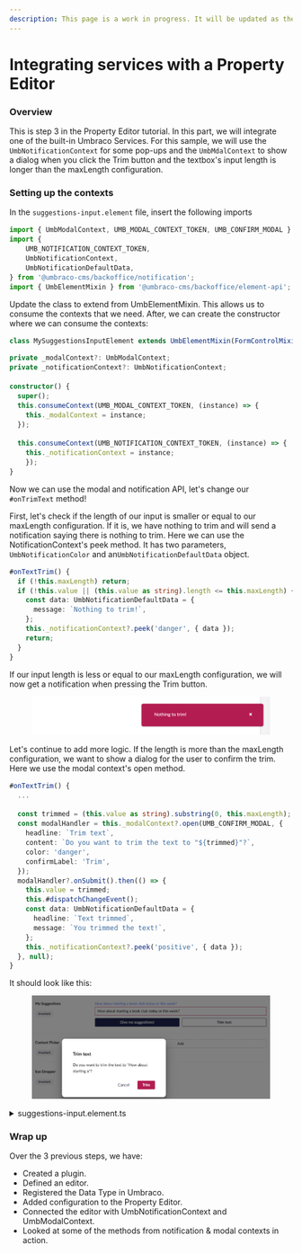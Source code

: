 ```yaml
---
description: This page is a work in progress. It will be updated as the software evolves.
---
```


# Integrating services with a Property Editor

### Overview

This is step 3 in the Property Editor tutorial. In this part, we will integrate one of the built-in Umbraco Services. For this sample, we will use the `UmbNotificationContext` for some pop-ups and the `UmbMdalContext` to show a dialog when you click the Trim button and the textbox's input length is longer than the maxLength configuration.

### Setting up the contexts

In the `suggestions-input.element` file, insert the following imports

```typescript
import { UmbModalContext, UMB_MODAL_CONTEXT_TOKEN, UMB_CONFIRM_MODAL } from '@umbraco-cms/backoffice/modal';
import {
    UMB_NOTIFICATION_CONTEXT_TOKEN,
    UmbNotificationContext,
    UmbNotificationDefaultData,
} from '@umbraco-cms/backoffice/notification';
import { UmbElementMixin } from '@umbraco-cms/backoffice/element-api';
```

Update the class to extend from UmbElementMixin. This allows us to consume the contexts that we need. After, we can create the constructor where we can consume the contexts:

```typescript
class MySuggestionsInputElement extends UmbElementMixin(FormControlMixin(LitElement))
```

```typescript
private _modalContext?: UmbModalContext;
private _notificationContext?: UmbNotificationContext;

constructor() {
  super();
  this.consumeContext(UMB_MODAL_CONTEXT_TOKEN, (instance) => {
    this._modalContext = instance;
  });

  this.consumeContext(UMB_NOTIFICATION_CONTEXT_TOKEN, (instance) => {
    this._notificationContext = instance;
    });
}
```

Now we can use the modal and notification API, let's change our `#onTrimText` method!

First, let's check if the length of our input is smaller or equal to our maxLength configuration. If it is, we have nothing to trim and will send a notification saying there is nothing to trim. Here we can use the NotificationContext's peek method. It has two parameters, `UmbNotificationColor` and an`UmbNotificationDefaultData` object.

```typescript
#onTextTrim() {
  if (!this.maxLength) return;
  if (!this.value || (this.value as string).length <= this.maxLength) {
    const data: UmbNotificationDefaultData = {
      message: `Nothing to trim!`,
    };
    this._notificationContext?.peek('danger', { data });
    return;
  }
}
```

If our input length is less or equal to our maxLength configuration, we will now get a notification when pressing the Trim button.

<figure><img src="../../.gitbook/assets/nothing-to-trim (1).png" alt=""><figcaption></figcaption></figure>

Let's continue to add more logic. If the length is more than the maxLength configuration, we want to show a dialog for the user to confirm the trim. Here we use the modal context's open method.

```typescript
#onTextTrim() {
  ...
  
  const trimmed = (this.value as string).substring(0, this.maxLength);
  const modalHandler = this._modalContext?.open(UMB_CONFIRM_MODAL, {
    headline: `Trim text`,
    content: `Do you want to trim the text to "${trimmed}"?`,
    color: 'danger',
    confirmLabel: 'Trim',
  });
  modalHandler?.onSubmit().then(() => {
    this.value = trimmed;
    this.#dispatchChangeEvent();
    const data: UmbNotificationDefaultData = {
      headline: `Text trimmed`,
      message: `You trimmed the text!`,
    };
    this._notificationContext?.peek('positive', { data });
  }, null);
}
```

It should look like this:

<figure><img src="../../.gitbook/assets/trim-confirm.png" alt=""><figcaption></figcaption></figure>

<details>

<summary>suggestions-input.element.ts</summary>

```typescript
import { LitElement, css, html } from 'lit';
import { customElement, property, state } from 'lit/decorators.js';
import { UUIInputEvent } from '@umbraco-ui/uui';
import { FormControlMixin } from '@umbraco-ui/uui-base/lib/mixins';
import { UmbModalContext, UMB_MODAL_CONTEXT_TOKEN, UMB_CONFIRM_MODAL } from '@umbraco-cms/backoffice/modal';
import {
	UMB_NOTIFICATION_CONTEXT_TOKEN,
	UmbNotificationContext,
	UmbNotificationDefaultData,
} from '@umbraco-cms/backoffice/notification';
import { UmbElementMixin } from '@umbraco-cms/backoffice/element-api';

@customElement('my-suggestions-input')
export class UmbMySuggestionsInputElement extends UmbElementMixin(FormControlMixin(LitElement)) {
	@property({ type: Boolean })
	disabled = false;

	@property({ type: String })
	placeholder?: string;

	@property({ type: Number })
	maxLength?: number;

	private _modalContext?: UmbModalContext;
	private _notificationContext?: UmbNotificationContext;

	constructor() {
		super();
		this.consumeContext(UMB_MODAL_CONTEXT_TOKEN, (instance) => {
			this._modalContext = instance;
		});

		this.consumeContext(UMB_NOTIFICATION_CONTEXT_TOKEN, (instance) => {
			this._notificationContext = instance;
		});
	}

	@state()
	private _suggestions = [
		'You should take a break',
		'I suggest that you visit the Eiffel Tower',
		'How about starting a book club today or this week?',
		'Are you hungry?',
	];

	protected getFormElement() {
		return undefined;
	}

	#onInput(e: UUIInputEvent) {
		this.value = e.target.value as string;
		this.#dispatchChangeEvent();
	}
	#onSuggestion() {
		const randomIndex = (this._suggestions.length * Math.random()) | 0;
		this.value = this._suggestions[randomIndex];
		this.#dispatchChangeEvent();
	}
	#onTextTrim() {
		if (!this.maxLength) return;
		if (!this.value || (this.value as string).length <= this.maxLength) {
			const data: UmbNotificationDefaultData = {
				message: `Nothing to trim!`,
			};
			this._notificationContext?.peek('danger', { data });
			return;
		}
		const trimmed = (this.value as string).substring(0, this.maxLength);
		const modalHandler = this._modalContext?.open(UMB_CONFIRM_MODAL, {
			headline: `Trim text`,
			content: `Do you want to trim the text to "${trimmed}"?`,
			color: 'danger',
			confirmLabel: 'Trim',
		});
		modalHandler?.onSubmit().then(() => {
			this.value = trimmed;
			this.#dispatchChangeEvent();
			const data: UmbNotificationDefaultData = {
				headline: `Text trimmed`,
				message: `You trimmed the text!`,
			};
			this._notificationContext?.peek('positive', { data });
		}, null);
	}

	#dispatchChangeEvent() {
		this.dispatchEvent(new CustomEvent('change', { bubbles: true, composed: true }));
	}

	render() {
		return html`<div class="blue-text">${this.value}</div>
			<uui-input
				id="suggestion-input"
				class="element"
				label="text input"
				.placeholder="${this.placeholder}"
				.maxlength=${this.maxLength}
				.value="${this.value || ''}"
				@input=${this.#onInput}></uui-input>
			<div id="wrapper">
				<uui-button
					id="suggestion-button"
					class="element"
					look="primary"
					label="give me suggestions"
					@click=${this.#onSuggestion}
					?disabled=${this.disabled}>
					Give me suggestions!
				</uui-button>
				<uui-button id="suggestion-trimmer" class="element" look="outline" label="Trim text" @click=${this.#onTextTrim}>
					Trim text
				</uui-button>
			</div> `;
	}

	static styles = [
		css`
			.blue-text {
				color: var(--uui-color-focus);
			}
			#wrapper {
				margin-top: 10px;
				display: flex;
				gap: 10px;
			}
			.element {
				width: 100%;
			}
		`,
	];
}

export default UmbMySuggestionsInputElement;

declare global {
	interface HTMLElementTagNameMap {
		'my-suggestions-input': UmbMySuggestionsInputElement;
	}
}
```

</details>

### Wrap up

Over the 3 previous steps, we have:

* Created a plugin.
* Defined an editor.
* Registered the Data Type in Umbraco.
* Added configuration to the Property Editor.
* Connected the editor with UmbNotificationContext and UmbModalContext.
* Looked at some of the methods from notification & modal contexts in action.

